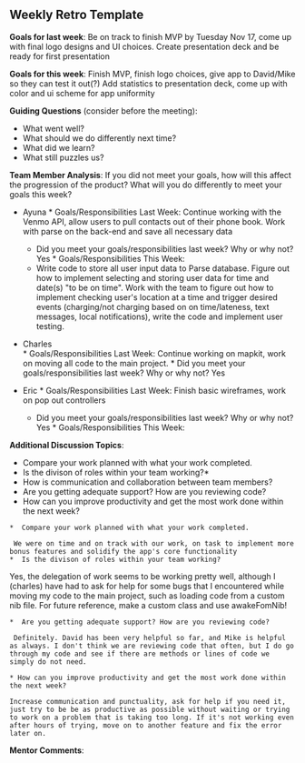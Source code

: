 ## Weekly Retro Template

**Goals for last week**:
Be on track to finish MVP by Tuesday Nov 17, come up with final logo designs and UI choices. Create presentation deck and be ready for first presentation

**Goals for this week**:
 Finish MVP, finish logo choices, give app to David/Mike so they can test it out(?) Add statistics to presentation deck, come up with color and ui scheme for app uniformity

**Guiding Questions** (consider before the meeting):

  *  What went well?
  *  What should we do differently next time?
  *  What did we learn?
  *  What still puzzles us?
 
**Team Member Analysis**:
If you did not meet your goals, how will this affect the progression of the product? What will you do differently to meet your goals this week?

  *  Ayuna
    * Goals/Responsibilities Last Week:
      Continue working with the Venmo API, allow users to pull contacts out of their phone book. Work with parse on the back-end and save all necessary data      
        * Did you meet your goals/responsibilities last week? Why or why not? 
         Yes
    * Goals/Responsibilities This Week:
      - Write code to store all user input data to Parse database. Figure out how to implement selecting and storing user data for time and date(s) "to be on time". Work with the team to figure out how to implement checking user's location at a time and trigger desired events (charging/not charging based on on time/lateness, text messages, local notifications), write the code and implement user testing. 
  *  Charles    
    * Goals/Responsibilities Last Week: 
      Continue working on mapkit, work on moving all code to the main project.
         * Did you meet your goals/responsibilities last week? Why or why not?
         Yes

  *  Eric
    * Goals/Responsibilities Last Week:
          Finish basic wireframes, work on pop out controllers
        * Did you meet your goals/responsibilities last week? Why or why not?
        Yes
    * Goals/Responsibilities This Week:

**Additional Discussion Topics**:

  *  Compare your work planned with what your work completed. 
  *  Is the divison of roles within your team working?*
  *  How is communication and collaboration between team members?
  *  Are you getting adequate support? How are you reviewing code?
  *  How can you improve productivity and get the most work done within the next week?
  
    *  Compare your work planned with what your work completed. 
    
     We were on time and on track with our work, on task to implement more bonus features and solidify the app's core functionality 
    *  Is the divison of roles within your team working?
    
Yes, the delegation of work seems to be working pretty well, although I (charles) have had to ask for help for some bugs that I encountered while moving my code to the main project, such as loading code from a custom nib file. For future reference, make a custom class and use awakeFomNib!

    *  Are you getting adequate support? How are you reviewing code?
    
     Definitely. David has been very helpful so far, and Mike is helpful as always. I don't think we are reviewing code that often, but I do go through my code and see if there are methods or lines of code we simply do not need. 
     
    * How can you improve productivity and get the most work done within the next week?
    
    Increase communication and punctuality, ask for help if you need it, just try to be be as productive as possible without waiting or trying to work on a problem that is taking too long. If it's not working even after hours of trying, move on to another feature and fix the error later on. 
    



**Mentor Comments**:
